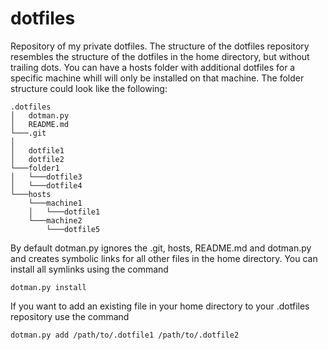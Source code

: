 # dotfiles


Repository of my private dotfiles. The structure of the dotfiles repository
resembles the structure of the dotfiles in the home directory, but without trailing
dots. You can have a hosts folder with additional dotfiles for a specific machine whill
will only be installed on that machine. The folder structure could look like
the following:

```
.dotfiles
│   dotman.py
│   README.md
└───.git
│
│   dotfile1
│   dotfile2
└───folder1
│   └───dotfile3
│   └───dotfile4
└───hosts
    └───machine1
    │   └───dotfile1
    └───machine2
        └───dotfile5
```

By default dotman.py ignores the .git, hosts, README.md and dotman.py and creates symbolic 
links for all other files in the home directory. You can install all symlinks using the command

`dotman.py install`

If you want to add an existing file in your home directory to your .dotfiles repository use
the command

`dotman.py add /path/to/.dotfile1 /path/to/.dotfile2`





